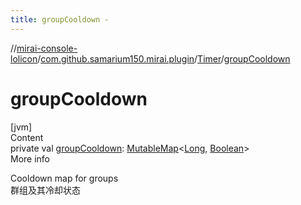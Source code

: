 ```yaml
---
title: groupCooldown -
---
```

//[mirai-console-lolicon](../../../index.md)/[com.github.samarium150.mirai.plugin](../index.md)/[Timer](index.md)/[groupCooldown](group-cooldown.md)



# groupCooldown  
[jvm]  
Content  
private val [groupCooldown](group-cooldown.md): [MutableMap](https://kotlinlang.org/api/latest/jvm/stdlib/kotlin.collections/-mutable-map/index.html)<[Long](https://kotlinlang.org/api/latest/jvm/stdlib/kotlin/-long/index.html), [Boolean](https://kotlinlang.org/api/latest/jvm/stdlib/kotlin/-boolean/index.html)>  
More info  


Cooldown map for groups <br> 群组及其冷却状态

  



